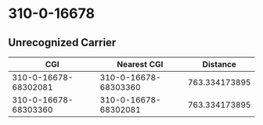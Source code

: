 # 310-0-16678
## Unrecognized Carrier


| CGI | Nearest CGI | Distance |
|-----|-------------|----------|
| 310-0-16678-68302081 | 310-0-16678-68303360 | 763.334173895 |
| 310-0-16678-68303360 | 310-0-16678-68302081 | 763.334173895 |
